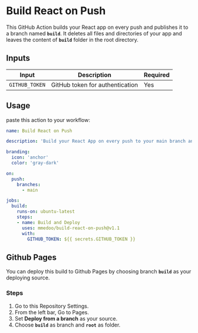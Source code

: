 # Build React on Push

This GitHub Action builds your React app on every push and publishes it to a branch named **`build`**. It deletes all files and directories of your app and leaves the content of **`build`** folder in the root directory.

## Inputs

| Input   | Description                           | Required |
|---------|---------------------------------------|----------|
| `GITHUB_TOKEN` | GitHub token for authentication  | Yes      |

## Usage

paste this action to your workflow:


```yaml
name: Build React on Push

description: 'Build your React App on every push to your main branch and publish it to a branch'

branding:
  icon: 'anchor'
  color: 'gray-dark'

on:
  push:
    branches:
      - main

jobs:
  build:
    runs-on: ubuntu-latest
    steps:
    - name: Build and Deploy
      uses: mmedoo/build-react-on-push@v1.1
      with:
        GITHUB_TOKEN: ${{ secrets.GITHUB_TOKEN }}

```

## Github Pages

You can deploy this build to Github Pages by choosing branch **`build`** as your deploying source.

### Steps

1. Go to this Repository Settings.
2. From the left bar, Go to Pages.
3. Set **Deploy from a branch** as your source.
4. Choose **`build`** as branch and **`root`** as folder.

